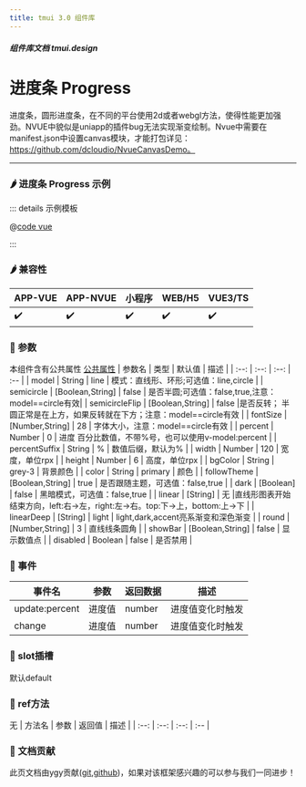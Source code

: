 ```yaml
---
title: tmui 3.0 组件库
---
```


<dirtoc></dirtoc>

##### 组件库文档 tmui.design

# 进度条 Progress
进度条，圆形进度条，在不同的平台使用2d或者webgl方法，使得性能更加强劲。NVUE中貌似是uniapp的插件bug无法实现渐变绘制。Nvue中需要在manifest.json中设置canvas模块，才能打包详见：https://github.com/dcloudio/NvueCanvasDemo。

---


### :hot_pepper: 进度条 Progress 示例

<webview url="https://tmui.design/h5/#/pages/fankui/progress"></webview>

::: details 示例模板

@[code vue](pages/fankui/progress.nvue)

:::

### :hot_pepper: 兼容性

| APP-VUE | APP-NVUE | 小程序 | WEB/H5 | VUE3/TS |
| --- | --- | --- | --- | --- |
| :heavy_check_mark: | :heavy_check_mark: | :heavy_check_mark: | :heavy_check_mark: | :heavy_check_mark: |

### :seedling: 参数
本组件含有公共属性 [公共属性](/doc/spec/组件公共样式.md)
| 参数名 | 类型 | 默认值 | 描述 |
| :--: | :--: | :--: | :-- |
| model | String | line | 模式：直线形、环形;可选值：line,circle |
| semicircle | [Boolean,String] | false | 是否半圆;可选值：false,true,注意：model==circle有效|
| semicircleFlip | [Boolean,String] | false |是否反转； 半圆正常是在上方，如果反转就在下方；注意：model==circle有效 |
| fontSize | [Number,String] | 28 | 字体大小，注意：model==circle有效 |
| percent | Number | 0 | 进度 百分比数值，不带%号，也可以使用v-model:percent |
| percentSuffix | String | % | 数值后缀，默认为% |
| width | Number | 120 | 宽度，单位rpx |
| height | Number | 6 | 高度，单位rpx |
| bgColor | String | grey-3 | 背景颜色 |
| color | String | primary | 颜色 |
| followTheme | [Boolean,String] | true | 是否跟随主题，可选值：false,true |
| dark | [Boolean] | false | 黑暗模式，可选值：false,true |
| linear | [String] | 无 |直线形图表开始结束方向，left:右->左，right:左->右。top:下->上，bottom:上->下 |
| linearDeep | [String] | light  | light,dark,accent亮系渐变和深色渐变 |
| round | [Number,String] | 3 | 直线线条圆角 |
| showBar | [Boolean,String] | false | 显示数值点 |
| disabled | Boolean | false | 是否禁用 |

### :rose: 事件
| 事件名 | 参数 | 返回数据 | 描述 |
| --- | --- | --- | --- |
| update:percent | 进度值 | number | 进度值变化时触发 |
| change | 进度值 | number | 进度值变化时触发 |
### :corn: slot插槽
默认default

### :green_salad: ref方法
无
| 方法名 | 参数 | 返回值 | 描述 |
| :--: | :--: | :--: | :-- |

### :couplekiss: 文档贡献
此页文档由ygy贡献([git](https://gitee.com/ygy-promise),[github](https://github.com/ygy-97))，如果对该框架感兴趣的可以参与我们一同进步！